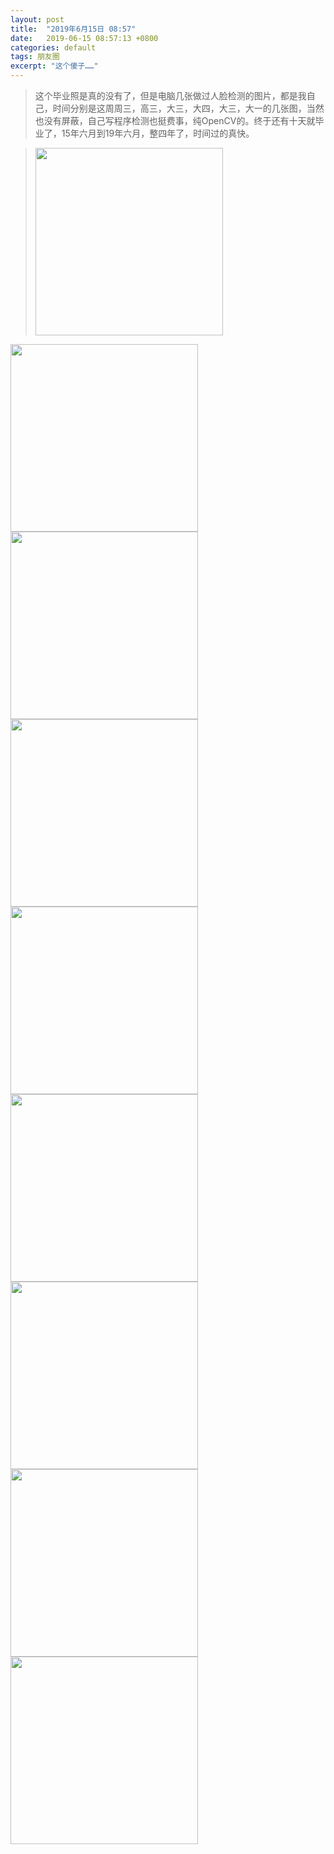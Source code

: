 ```yaml
---
layout: post
title:  "2019年6月15日 08:57"
date:   2019-06-15 08:57:13 +0800
categories: default
tags: 朋友圈
excerpt: "这个傻子……"
---
```


> 这个毕业照是真的没有了，但是电脑几张做过人脸检测的图片，都是我自己，时间分别是这周周三，高三，大三，大四，大三，大一的几张图，当然也没有屏蔽，自己写程序检测也挺费事，纯OpenCV的。终于还有十天就毕业了，15年六月到19年六月，整四年了，时间过的真快。

> <img src="https://p.pstatp.com/origin/fe7d00014154e18c8f54" width="300">
<img src="https://p.pstatp.com/origin/fe7400005d77ba22a281" width="300">
<img src="https://p.pstatp.com/origin/ff8d0000c3ee84643523" width="300">
<img src="https://p.pstatp.com/origin/fe5f0000b29ec1ce47ec" width="300">
<img src="https://p.pstatp.com/origin/fe650000c9bb963cb273" width="300">
<img src="https://p.pstatp.com/origin/fe8d0000986c98b16254" width="300">
<img src="https://p.pstatp.com/origin/fe7a0000bf899e648fcf" width="300">
<img src="https://p.pstatp.com/origin/ffb9000072facd10688c" width="300">
<img src="https://p.pstatp.com/origin/ff8200002f1e0468028d" width="300">